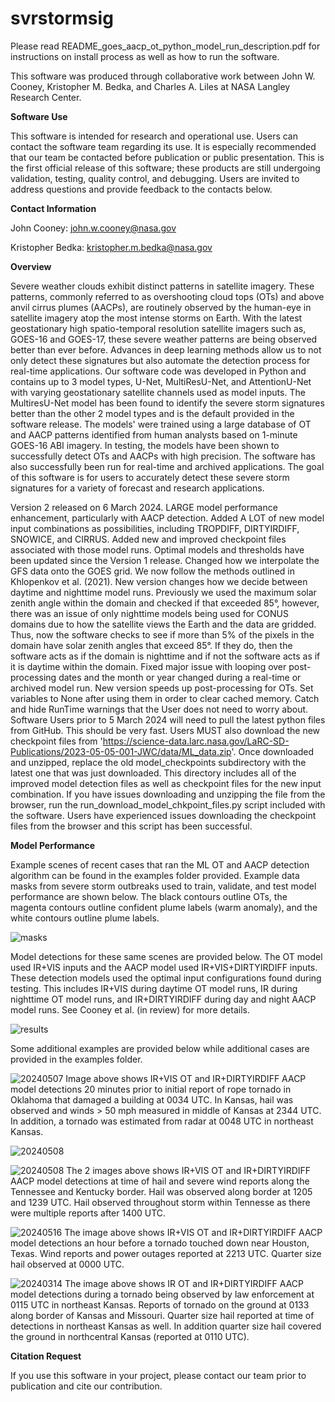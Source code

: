 # svrstormsig
Please read README_goes_aacp_ot_python_model_run_description.pdf for instructions on install process as well as how to run the software.

This software was produced through collaborative work between John W. Cooney, Kristopher M. Bedka, and Charles A. Liles at NASA Langley Research Center.

**Software Use**

This software is intended for research and operational use. Users can contact the software team regarding its use. It is especially recommended that our team be contacted before publication or public presentation. This is the first official release of this software; these products are still undergoing validation, testing, quality control, and debugging. Users are invited to address questions and provide feedback to the contacts below.

**Contact Information**

John Cooney: john.w.cooney@nasa.gov

Kristopher Bedka: kristopher.m.bedka@nasa.gov

**Overview**

Severe weather clouds exhibit distinct patterns in satellite imagery. These patterns, commonly referred to as overshooting cloud tops (OTs) and above anvil cirrus plumes (AACPs), are routinely observed by the human-eye in satellite imagery atop the most intense storms on Earth. With the latest geostationary high spatio-temporal resolution satellite imagers such as, GOES-16 and GOES-17, these severe weather patterns are being observed better than ever before. Advances in deep learning methods allow us to not only detect these signatures but also automate the detection process for real-time applications. Our software code was developed in Python and contains up to 3 model types, U-Net, MultiResU-Net, and AttentionU-Net with varying geostationary satellite channels used as model inputs. The MultiresU-Net model has been found to identify the severe storm signatures better than the other 2 model types and is the default provided in the software release. The models' were trained using a large database of OT and AACP patterns identified from human analysts based on 1-minute GOES-16 ABI imagery. In testing, the models have been shown to successfully detect OTs and AACPs with high precision. The software has also successfully been run for real-time and archived applications. The goal of this software is for users to accurately detect these severe storm signatures for a variety of forecast and research applications.

Version 2 released on 6 March 2024. LARGE model performance enhancement, particularly with AACP detection. Added A LOT of new model input combinations as possibilities, including TROPDIFF, DIRTYIRDIFF, SNOWICE, and CIRRUS. Added new and improved checkpoint files associated with those model runs. Optimal models and thresholds have been updated since the Version 1 release. Changed how we interpolate the GFS data onto the GOES grid. We now follow the methods outlined in Khlopenkov et al. (2021). New version changes how we decide between daytime and nighttime model runs. Previously we used the maximum solar zenith angle within the domain and checked if that exceeded 85°, however, there was an issue of only nighttime models being used for CONUS domains due to how the satellite views the Earth and the data are gridded. Thus, now the software checks to see if more than 5% of the pixels in the domain have solar zenith angles that exceed 85°. If they do, then the software acts as if the domain is nighttime and if not the software acts as if it is daytime within the domain. Fixed major issue with looping over post-processing dates and the month or year changed during a real-time or archived model run. New version speeds up post-processing for OTs. Set variables to None after using them in order to clear cached memory. Catch and hide RunTime warnings that the User does not need to worry about. Software Users prior to 5 March 2024 will need to pull the latest python files from GitHub. This should be very fast. Users MUST also download the new checkpoint files from 'https://science-data.larc.nasa.gov/LaRC-SD-Publications/2023-05-05-001-JWC/data/ML_data.zip'. Once downloaded and unzipped, replace the old model_checkpoints subdirectory with the latest one that was just downloaded. This directory includes all of the improved model detection files as well as checkpoint files for the new input combination. If you have issues downloading and unzipping the file from the browser, run the run_download_model_chkpoint_files.py script included with the software. Users have experienced issues downloading the checkpoint files from the browser and this script has been successful.

**Model Performance**

Example scenes of recent cases that ran the ML OT and AACP detection algorithm can be found in the examples folder provided. Example data masks from severe storm outbreaks used to train, validate, and test model performance are shown below. The black contours outline OTs, the magenta contours outline confident plume labels (warm anomaly), and the white contours outline plume labels.

![masks](https://github.com/nasa/svrstormsig/blob/main/examples/combined_all_case_ex_masks2.jpg)

Model detections for these same scenes are provided below. The OT model used IR+VIS inputs and the AACP model used IR+VIS+DIRTYIRDIFF inputs. These detection models used the optimal input configurations found during testing. This includes IR+VIS during daytime OT model runs, IR during nighttime OT model runs, and IR+DIRTYIRDIFF during day and night AACP model runs. See Cooney et al. (in review) for more details.

![results](https://github.com/nasa/svrstormsig/blob/main/examples/combined_all_case_ex_results2_ir_vis_dirtyirdiff_plume.jpg)

Some additional examples are provided below while additional cases are provided in the examples folder.

![20240507](https://github.com/nasa/svrstormsig/blob/main/examples/20240507T000728Z_C_full_domain_multimap_model_ot_plume_results.png)
Image above shows IR+VIS OT and IR+DIRTYIRDIFF AACP model detections 20 minutes prior to initial report of rope tornado in Oklahoma that damaged a building at 0034 UTC. In Kansas, hail was observed and winds > 50 mph measured in middle of Kansas at 2344 UTC. In addition, a tornado was estimated from radar at 0048 UTC in northeast Kansas. 

![20240508](https://github.com/nasa/svrstormsig/blob/main/examples/20240508T121248Z_C_full_domain_multimap_model_ot_plume_results.png)

![20240508](https://github.com/nasa/svrstormsig/blob/main/examples/20240508T122224Z_C_full_domain_multimap_model_ot_plume_results.png)
The 2 images above shows IR+VIS OT and IR+DIRTYIRDIFF AACP model detections at time of hail and severe wind reports along the Tennessee and Kentucky border. Hail was observed along border at 1205 and 1239 UTC. Hail observed throughout storm within Tennesse as there were multiple reports after 1400 UTC.

![20240516](https://github.com/nasa/svrstormsig/blob/main/examples/20240516T220240Z_M2_full_domain_multimap_model_ot_plume_results.png)
The image above shows IR+VIS OT and IR+DIRTYIRDIFF AACP model detections an hour before a tornado touched down near Houston, Texas. Wind reports and power outages reported at 2213 UTC. Quarter size hail observed at 0000 UTC.

![20240314](https://github.com/nasa/svrstormsig/blob/main/examples/20240314T011440Z_M2_full_domain_multimap_model_ot_plume_results.png)
The image above shows IR OT and IR+DIRTYIRDIFF AACP model detections during a tornado being observed by law enforcement at 0115 UTC in northeast Kansas. Reports of tornado on the ground at 0133 along border of Kansas and Missouri. Quarter size hail reported at time of detections in northeast Kansas as well. In addition quarter size hail covered the ground in northcentral Kansas (reported at 0110 UTC).

**Citation Request**

If you use this software in your project, please contact our team prior to publication and cite our contribution.
